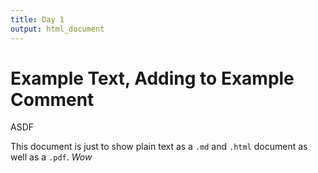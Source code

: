 ```yaml
---
title: Day 1
output: html_document
---
```


# Example Text, Adding to Example Comment
ASDF

This document is just to show plain text as a `.md` and `.html` document as well as a `.pdf`. *Wow*
